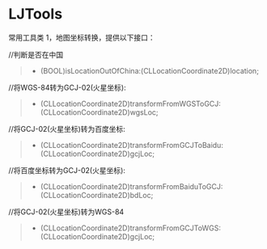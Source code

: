 # LJTools
常用工具类
1，地图坐标转换，提供以下接口：

//判断是否在中国
> + (BOOL)isLocationOutOfChina:(CLLocationCoordinate2D)location;

//将WGS-84转为GCJ-02(火星坐标):
> + (CLLocationCoordinate2D)transformFromWGSToGCJ:(CLLocationCoordinate2D)wgsLoc;

//将GCJ-02(火星坐标)转为百度坐标:
> + (CLLocationCoordinate2D)transformFromGCJToBaidu:(CLLocationCoordinate2D)gcjLoc;

//将百度坐标转为GCJ-02(火星坐标):
> + (CLLocationCoordinate2D)transformFromBaiduToGCJ:(CLLocationCoordinate2D)bdLoc;

//将GCJ-02(火星坐标)转为WGS-84
> + (CLLocationCoordinate2D)transformFromGCJToWGS:(CLLocationCoordinate2D)gcjLoc;